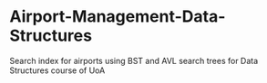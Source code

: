 # Airport-Management-Data-Structures
Search index for airports using BST and AVL search trees for Data Structures course of UoA
